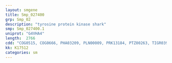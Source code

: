 ```yaml
---
layout: smgene
title: Smp_027400
grp: Smp_02
description: "tyrosine protein kinase shark"
smp: Smp_027400.1
uniprot: "G4VHA4"
length:  2766
cdd: "COG0515, COG0666, PHA03209, PLN00009, PRK13184, PTZ00263, TIGR03903, cd00173, cd00204, cd05060, cd10348, cl02529, cl15255, cl21453, pfam00017, pfam07714, pfam12796, smart00219, smart00252"
kk: K17512
categories: sm
---
```

